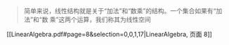 > 简单来说，线性结构就是关于“加法”和“数乘”的结构。一个集合如果有“加法”和“数 乘”这两个运算，我们称其为线性空间

[[LinearAlgebra.pdf#page=8&selection=0,0,1,17|LinearAlgebra, 页面 8]]